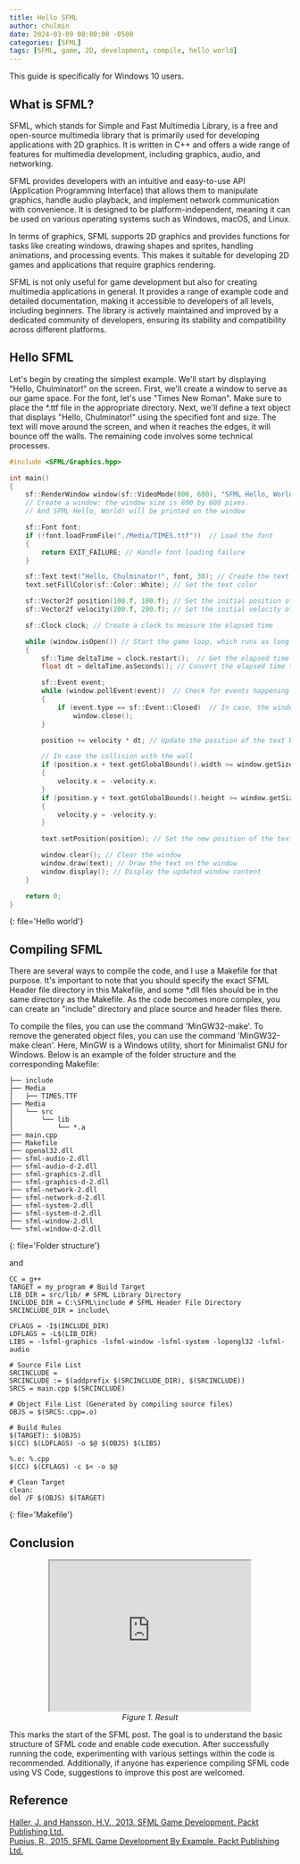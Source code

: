 ```yaml
---
title: Hello SFML
author: chulmin
date: 2024-03-09 00:00:00 -0500
categories: [SFML]
tags: [SFML, game, 2D, development, compile, hello world]
---
```


This guide is specifically for Windows 10 users.

## What is SFML?

SFML, which stands for Simple and Fast Multimedia Library, is a free and open-source multimedia library that is primarily used for developing applications with 2D graphics. It is written in C++ and offers a wide range of features for multimedia development, including graphics, audio, and networking.

SFML provides developers with an intuitive and easy-to-use API (Application Programming Interface) that allows them to manipulate graphics, handle audio playback, and implement network communication with convenience. It is designed to be platform-independent, meaning it can be used on various operating systems such as Windows, macOS, and Linux.

In terms of graphics, SFML supports 2D graphics and provides functions for tasks like creating windows, drawing shapes and sprites, handling animations, and processing events. This makes it suitable for developing 2D games and applications that require graphics rendering.

SFML is not only useful for game development but also for creating multimedia applications in general. It provides a range of example code and detailed documentation, making it accessible to developers of all levels, including beginners. The library is actively maintained and improved by a dedicated community of developers, ensuring its stability and compatibility across different platforms.

## Hello SFML
Let's begin by creating the simplest example. We'll start by displaying "Hello, Chulminator!" on the screen. First, we'll create a window to serve as our game space. For the font, let's use "Times New Roman". Make sure to place the *.ttf file in the appropriate directory. Next, we'll define a text object that displays "Hello, Chulminator!" using the specified font and size. The text will move around the screen, and when it reaches the edges, it will bounce off the walls. The remaining code involves some technical processes.

```cpp
#include <SFML/Graphics.hpp>

int main()
{
    sf::RenderWindow window(sf::VideoMode(800, 600), "SFML Hello, World!");
    // Create a window: the window size is 800 by 600 pixes.
    // And SFML Hello, World! will be printed on the window

    sf::Font font;
    if (!font.loadFromFile("./Media/TIMES.ttf"))  // Load the font
    {
        return EXIT_FAILURE; // Handle font loading failure
    }

    sf::Text text("Hello, Chulminator!", font, 30); // Create the text
    text.setFillColor(sf::Color::White); // Set the text color

    sf::Vector2f position(100.f, 100.f); // Set the initial position of the text
    sf::Vector2f velocity(200.f, 200.f); // Set the initial velocity of the text

    sf::Clock clock; // Create a clock to measure the elapsed time

    while (window.isOpen()) // Start the game loop, which runs as long as the window is open
    {
        sf::Time deltaTime = clock.restart();  // Get the elapsed time since the last frame and restart the clock
        float dt = deltaTime.asSeconds(); // Convert the elapsed time to seconds

        sf::Event event;
        while (window.pollEvent(event))  // Check for events happening in the window
        {
            if (event.type == sf::Event::Closed)  // In case, the window is closed
                window.close();
        }

        position += velocity * dt; // Update the position of the text based on its velocity and the elapsed time

        // In case the collision with the wall 
        if (position.x + text.getGlobalBounds().width >= window.getSize().x || position.x <= 0)
        {
            velocity.x = -velocity.x;
        }
        if (position.y + text.getGlobalBounds().height >= window.getSize().y || position.y <= 0)
        {
            velocity.y = -velocity.y;
        }

        text.setPosition(position); // Set the new position of the text

        window.clear(); // Clear the window
        window.draw(text); // Draw the text on the window
        window.display(); // Display the updated window content
    }

    return 0;
}
```
{: file='Hello world'}


## Compiling SFML

There are several ways to compile the code, and I use a Makefile for that purpose. It's important to note that you should specify the exact SFML Header file directory in this Makefile, and some *.dll files should be in the same directory as the Makefile. As the code becomes more complex, you can create an "include" directory and place source and header files there.

To compile the files, you can use the command 'MinGW32-make'. To remove the generated object files, you can use the command 'MinGW32-make clean'. Here, MinGW is a Windows utility, short for Minimalist GNU for Windows. Below is an example of the folder structure and the corresponding Makefile:


```
├── include
├── Media
│   ├── TIMES.TTF
├── Media
│   └── src
│       └── lib
│           └── *.a
├── main.cpp
├── Makefile
├── openal32.dll
├── sfml-audio-2.dll
├── sfml-audio-d-2.dll
├── sfml-graphics-2.dll
├── sfml-graphics-d-2.dll
├── sfml-network-2.dll
├── sfml-network-d-2.dll
├── sfml-system-2.dll
├── sfml-system-d-2.dll 
├── sfml-window-2.dll
└── sfml-window-d-2.dll
```
{: file='Folder structure'}

and

```shell
CC = g++
TARGET = my_program # Build Target
LIB_DIR = src/lib/ # SFML Library Directory
INCLUDE_DIR = C:\SFML\include # SFML Header File Directory
SRCINCLUDE_DIR = include\

CFLAGS = -I$(INCLUDE_DIR)
LDFLAGS = -L$(LIB_DIR)
LIBS = -lsfml-graphics -lsfml-window -lsfml-system -lopengl32 -lsfml-audio

# Source File List
SRCINCLUDE =
SRCINCLUDE := $(addprefix $(SRCINCLUDE_DIR), $(SRCINCLUDE))
SRCS = main.cpp $(SRCINCLUDE)

# Object File List (Generated by compiling source files)
OBJS = $(SRCS:.cpp=.o)

# Build Rules
$(TARGET): $(OBJS)
$(CC) $(LDFLAGS) -o $@ $(OBJS) $(LIBS)

%.o: %.cpp
$(CC) $(CFLAGS) -c $< -o $@

# Clean Target
clean:
del /F $(OBJS) $(TARGET)
```
{: file='Makefile'}


## Conclusion
<p align = "center">
<iframe src="https://drive.google.com/file/d/1c-M92F5xXkGg-DiEq5_ZGoVKKzf6OFDV/preview" width="360" height="270" allow="autoplay"></iframe>
  <br>
  <em>Figure 1. Result</em>
</p>
<!-- *Figure 1. Result* -->
<!-- <iframe src="https://drive.google.com/file/d/1psJ7MXSl1dn1xoTxNTIV2gLRQnkVk3Dj/preview" width="640" height="480" allow="autoplay"></iframe> -->



This marks the start of the SFML post. The goal is to understand the basic structure of SFML code and enable code execution. After successfully running the code, experimenting with various settings within the code is recommended. Additionally, if anyone has experience compiling SFML code using VS Code, suggestions to improve this post are welcomed.



## Reference
[Haller, J. and Hansson, H.V., 2013. SFML Game Development. Packt Publishing Ltd.](https://www.packtpub.com/product/sfml-game-development)<br>
[Pupius, R., 2015. SFML Game Development By Example. Packt Publishing Ltd.](https://www.packtpub.com/product/sfml-game-development-by-example)

